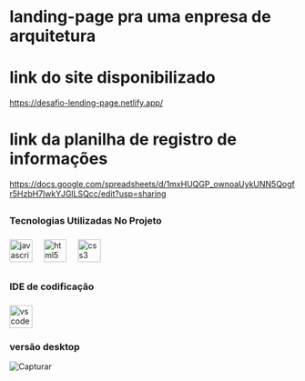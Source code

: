 # landing-page pra uma enpresa de arquitetura
# link do site disponibilizado
https://desafio-lending-page.netlify.app/
# link da planilha de registro de informações
https://docs.google.com/spreadsheets/d/1mxHUQGP_ownoaUykUNN5Qogfr5HzbH7lwkYJGlLSQcc/edit?usp=sharing

## <h3 align="left">Tecnologias Utilizadas No Projeto</h3>

###

<div align="left">
  <img src="https://cdn.jsdelivr.net/gh/devicons/devicon/icons/javascript/javascript-original.svg" height="40" alt="javascript logo"  />
  <img width="12" />
  <img src="https://cdn.jsdelivr.net/gh/devicons/devicon/icons/html5/html5-original.svg" height="40" alt="html5 logo"  />
  <img width="12" />
  <img src="https://cdn.jsdelivr.net/gh/devicons/devicon/icons/css3/css3-original.svg" height="40" alt="css3 logo"  />
</div>

###

## <h3 align="left">IDE de codificação</h3>

###

<div align="left">
  <img src="https://cdn.jsdelivr.net/gh/devicons/devicon/icons/vscode/vscode-original.svg" height="40" alt="vscode logo"  />
</div>

###

<h3 align="left"></h3>

###
### versão desktop
![Capturar](https://github.com/user-attachments/assets/6d0c2caf-b863-48d7-8398-ae6fba7f9c76)

